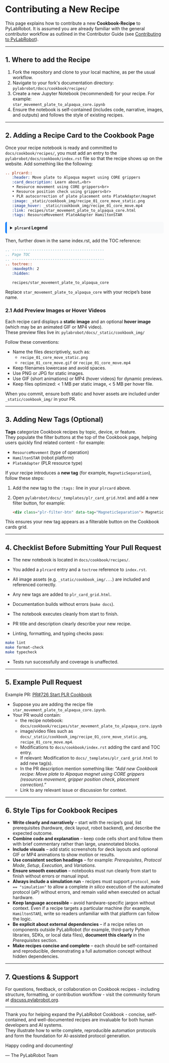 # Contributing a New Recipe

This page explains how to contribute a new **Cookbook-Recipe** to PyLabRobot.
It is assumed you are already familiar with the general contributor workflow as outlined in the Contributor Guide (see [Contributing to PyLabRobot](https://docs.pylabrobot.org/contributor_guide/contributing.html)).

<hr>

## 1. Where to add the Recipe

1. Fork the repository and clone to your local machine, as per the usual workflow.
2. Navigate to your fork's documentation directory: `pylabrobot/docs/cookbook/recipes/`
3. Create a new Jupyter Notebook (recommended) for your recipe. For example:  
`star_movement_plate_to_alpaqua_core.ipynb`  
4. Ensure the notebook is self-contained (includes code, narrative, images, and outputs) and follows the style of existing recipes.

<hr>

## 2. Adding a Recipe Card to the Cookbook Page

Once your recipe notebook is ready and committed to `docs/cookbook/recipes/`, you must add an entry to the `pylabrobot/docs/cookbook/index.rst` file so that the recipe shows up on the website.
Add something like the following:

```rst
.. plrcard::
   :header: Move plate to Alpaqua magnet using CORE grippers
   :card_description: Learn about…<br>
   • Resource movement using CORE grippers<br>
   • Resource position check using grippers<br>
   • PLR autocorrection of plate placement onto PlateAdapter/magnet
   :image: _static/cookbook_img/recipe_01_core_move_static.png
   :image_hover: _static/cookbook_img/recipe_01_core_move.mp4
   :link: recipes/star_movement_plate_to_alpaqua_core.html
   :tags: ResourceMovement PlateAdapter HamiltonSTAR
```

<details style="background-color:#f8f9fa; border-left:5px solid #007bff; padding:10px; border-radius:5px;">
    <summary style="font-weight: bold; cursor: pointer;"><code>plrcard</code> Legend </summary>
    <hr>
    <p> <code>:image:</code> is the static preview shown in the Cookbook grid.</p>
    <p> <code>:image_hover:</code> is the dynamic image or video displayed when hovering over the card.</p>
    <p>  Both paths are relative to the docs/ folder.</p>
</details>

<p></p>

Then, further down in the same index.rst, add the TOC reference:

```rst
.. -----------------------------------------
.. Page TOC
.. -----------------------------------------
.. toctree::
   :maxdepth: 2
   :hidden:

   recipes/star_movement_plate_to_alpaqua_core
```

Replace `star_movement_plate_to_alpaqua_core` with your recipe’s base name.

### 2.1 Add Preview Images or Hover Videos

Each recipe card displays a **static image** and an optional **hover image** (which may be an animated GIF or MP4 video).  
These preview files live in: `pylabrobot/docs/_static/cookbook_img/`

Follow these conventions:

- Name the files descriptively, such as:
  - `recipe_01_core_move_static.png`
  - `recipe_01_core_move.gif` or `recipe_01_core_move.mp4`
- Keep filenames lowercase and avoid spaces.
- Use PNG or JPG for static images.
- Use GIF (short animations) or MP4 (hover videos) for dynamic previews.
- Keep files optimized: < 1 MB per static image, < 5 MB per hover file.

When you commit, ensure both static and hover assets are included under `_static/cookbook_img/` in your PR.

<hr>

## 3. Adding New Tags (Optional)

**Tags** categorize Cookbook recipes by topic, device, or feature.  
They populate the filter buttons at the top of the Cookbook page, helping users quickly find related content - for example:  
- `ResourceMovement` (type of operation)  
- `HamiltonSTAR` (robot platform)
- `PlateAdapter` (PLR resource type)

If your recipe introduces a **new tag** (for example, `MagneticSeparation`), follow these steps:

1. Add the new tag to the `:tags:` line in your `plrcard` above.  
2. Open `pylabrobot/docs/_templates/plr_card_grid.html` and add a new filter button, for example:

   ```html
   <div class="plr-filter-btn" data-tag="MagneticSeparation"> Magnetic Separation </div>

This ensures your new tag appears as a filterable button on the Cookbook cards grid.

<hr>

## 4. Checklist Before Submitting Your Pull Request

- The new notebook is located in `docs/cookbook/recipes/`.  
- You added a `plrcard` entry and a `toctree` reference to `index.rst`.  
- All image assets (e.g. `_static/cookbook_img/...`) are included and referenced correctly.  
- Any new tags are added to `plr_card_grid.html`. 

- Documentation builds without errors (`make docs`).  
- The notebook executes cleanly from start to finish.  
- PR title and description clearly describe your new recipe.  
- Linting, formatting, and typing checks pass:

```bash
make lint
make format-check
make typecheck
```
- Tests run successfully and coverage is unaffected.

<hr>

## 5. Example Pull Request

Example PR: [PR#726 Start PLR Cookbook](https://github.com/PyLabRobot/pylabrobot/pull/726/)

- Suppose you are adding the recipe file `star_movement_plate_to_alpaqua_core.ipynb`.
- Your PR would contain:
   - the recipe notebook: `docs/cookbook/recipes/star_movement_plate_to_alpaqua_core.ipynb`
   - image/video files such as `docs/_static/cookbook_img/recipe_01_core_move_static.png`, `recipe_01_core_move.mp4`.
   - Modifications to `docs/cookbook/index.rst` adding the card and TOC entry.
   - If relevant: Modification to `docs/_templates/plr_card_grid.html` to add new tag(s).
   - In the PR description mention something like: *“Add new Cookbook recipe: Move plate to Alpaqua magnet using CORE grippers (resources movement, gripper position check, placement correction).”*
   - Link to any relevant issue or discussion for context.

<hr>

## 6. Style Tips for Cookbook Recipes

- **Write clearly and narratively** – start with the recipe’s goal, list prerequisites (hardware, deck layout, robot backend), and describe the expected outcome.  
- **Combine code and explanation** – keep code cells short and follow them with brief commentary rather than large, unannotated blocks.  
- **Include visuals** – add static screenshots for deck layouts and optional GIF or MP4 animations to show motion or results.  
- **Use consistent section headings** – for example: *Prerequisites*, *Protocol Mode*, *Setup*, *Execution*, and *Variations*.  
- **Ensure smooth execution** – notebooks must run cleanly from start to finish without errors or manual input.  
- **Always include a simulation run** - recipes must support `protocol_mode == "simulation"` to allow a complete *in silico* execution of the automated protocol (aP) without errors, and remain valid when executed on actual hardware.  
- **Keep language accessible** – avoid hardware-specific jargon without context. Even if a recipe targets a particular machine (for example, `HamiltonSTAR`), write so readers unfamiliar with that platform can follow the logic.  
- **Be explicit about external dependencies** – if a recipe relies on components outside PyLabRobot (for example, third-party Python libraries, SDKs, or local data files), **document this clearly** in the *Prerequisites* section.  
- **Make recipes concise and complete** – each should be self-contained and reproducible, demonstrating a full automation concept without hidden dependencies.

<hr>

## 7. Questions & Support

For questions, feedback, or collaboration on Cookbook recipes - including structure, formatting, or contribution workflow - 
visit the community forum at [discuss.pylabrobot.org](https://discuss.pylabrobot.org).

<hr>

Thank you for helping expand the PyLabRobot Cookbook - concise, self-contained, and well-documented recipes are invaluable for both human developers and AI systems.  
They illustrate how to write complete, reproducible automation protocols and form the foundation for AI-assisted protocol generation.

Happy coding and documenting!<p></p>
— The PyLabRobot Team
